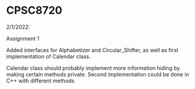 # CPSC8720



2/1/2022:

Assignment 1

Added interfaces for Alphabetizer and Circular_Shifter, as well as first implementation of Calendar class.

Calendar class should probably implement more information hiding by making certain methods private. Second implementation could be done in C++ with different methods
